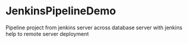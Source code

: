 # JenkinsPipelineDemo

Pipeline project from jenkins server across database server with jenkins help to remote server deployment

